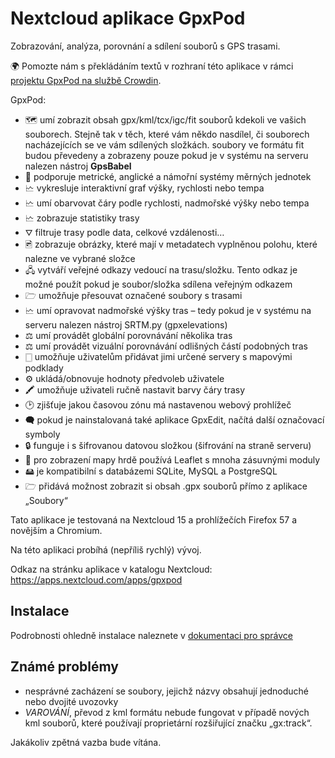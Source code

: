 # Nextcloud aplikace GpxPod

Zobrazování, analýza, porovnání a sdílení souborů s GPS trasami.

🌍 Pomozte nám s překládáním textů v rozhraní této aplikace v rámci [projektu GpxPod na službě Crowdin](https://crowdin.com/project/gpxpod).

GpxPod:

* 🗺 umí zobrazit obsah gpx/kml/tcx/igc/fit souborů kdekoli ve vašich souborech. Stejně tak v těch, které vám někdo nasdílel, či souborech nacházejících se ve vám sdílených složkách. soubory ve formátu fit budou převedeny a zobrazeny pouze pokud je v systému na serveru nalezen nástroj **GpsBabel**
* 📏 podporuje metrické, anglické a námořní systémy měrných jednotek
* 🗠 vykresluje interaktivní graf výšky, rychlosti nebo tempa
* 🗠 umí obarvovat čáry podle rychlosti, nadmořské výšky nebo tempa
* 🗠 zobrazuje statistiky trasy
* ⛛ filtruje trasy podle data, celkové vzdálenosti…
* 🖻 zobrazuje obrázky, které mají v metadatech vyplněnou polohu, které nalezne ve vybrané složce
* 🖧 vytváří veřejné odkazy vedoucí na trasu/složku. Tento odkaz je možné použít pokud je soubor/složka sdílena veřejným odkazem
* 🗁 umožňuje přesouvat označené soubory s trasami
* 🗠 umí opravovat nadmořské výšky tras – tedy pokud je v systému na serveru nalezen nástroj SRTM.py (gpxelevations)
* ⚖ umí provádět globální porovnávání několika tras
* ⚖ umí provádět vizuální porovnávání odlišných částí podobných tras
* 🀆 umožňuje uživatelům přidávat jimi určené servery s mapovými podklady
* ⚙ ukládá/obnovuje hodnoty předvoleb uživatele
* 🖍 umožňuje uživateli ručně nastavit barvy čáry trasy
* 🕑 zjišťuje jakou časovou zónu má nastavenou webový prohlížeč
* 🗬 pokud je nainstalovaná také aplikace GpxEdit, načítá další označovací symboly
* 🔒 funguje i s šifrovanou datovou složkou (šifrování na straně serveru)
* 🍂 pro zobrazení mapy hrdě používá Leaflet s mnoha zásuvnými moduly
* 🖴 je kompatibilní s databázemi SQLite, MySQL a PostgreSQL
* 🗁 přidává možnost zobrazit si obsah .gpx souborů přímo z aplikace „Soubory“

Tato aplikace je testovaná na Nextcloud 15 a prohlížečích Firefox 57 a novějším a Chromium.

Na této aplikaci probíhá (nepříliš rychlý) vývoj.

Odkaz na stránku aplikace v katalogu Nextcloud: https://apps.nextcloud.com/apps/gpxpod

## Instalace

Podrobnosti ohledně instalace naleznete v [dokumentaci pro správce](https://gitlab.com/eneiluj/gpxpod-oc/wikis/admindoc)

## Známé problémy

* nesprávné zacházení se soubory, jejichž názvy obsahují jednoduché nebo dvojité uvozovky
* *VAROVÁNÍ*, převod z kml formátu nebude fungovat v případě nových kml souborů, které používají proprietární rozšiřující značku „gx:track“.

Jakákoliv zpětná vazba bude vítána.